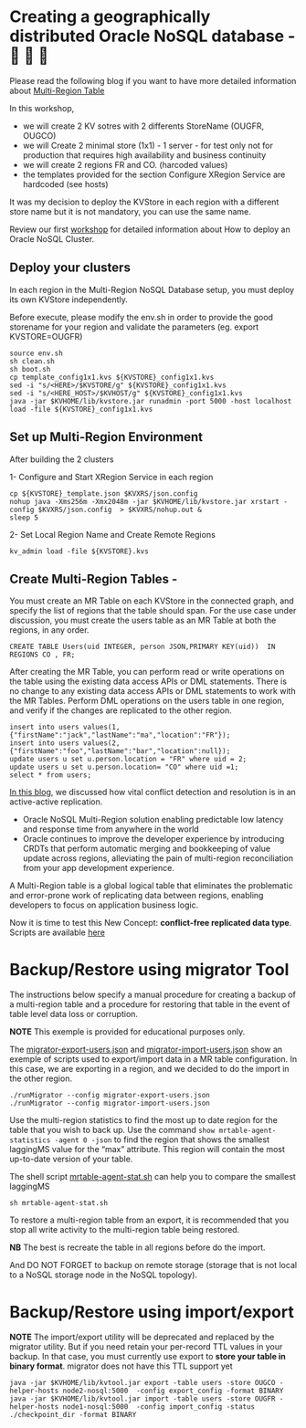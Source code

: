 # Creating a geographically distributed Oracle NoSQL database - 🚧 🚧 🚧 

Please read the following blog if you want to have more detailed information about [Multi-Region Table](https://blogs.oracle.com/nosql/oracle-nosql-database-multi-region-table-part1-v2)

In this workshop, 
* we will create 2 KV sotres with 2 differents StoreName (OUGFR, OUGCO) 
* we will Create 2 minimal store (1x1) - 1 server - for test only not for production that requires high availability and business continuity
* we will create 2 regions FR and CO. (harcoded values)
* the templates provided for the section Configure XRegion Service are hardcoded (see hosts)

It was my decision to deploy the KVStore in each region with a different store name but it is not mandatory, you can use the same name.

Review our first [workshop](./README.md) for detailed information about How to deploy an Oracle NoSQL Cluster.

## Deploy your clusters

In each region in the Multi-Region NoSQL Database setup, you must deploy its own KVStore independently.

Before execute, please modify the env.sh in order to provide the good storename for your region and validate the parameters (eg. export KVSTORE=OUGFR)

```
source env.sh
sh clean.sh
sh boot.sh
cp template_config1x1.kvs ${KVSTORE}_config1x1.kvs
sed -i "s/<HERE>/$KVSTORE/g" ${KVSTORE}_config1x1.kvs
sed -i "s/<HERE_HOST>/$KVHOST/g" ${KVSTORE}_config1x1.kvs
java -jar $KVHOME/lib/kvstore.jar runadmin -port 5000 -host localhost load -file ${KVSTORE}_config1x1.kvs
```

## Set up Multi-Region Environment

After building the 2 clusters

1- Configure and Start XRegion Service in each region
```
cp ${KVSTORE}_template.json $KVXRS/json.config
nohup java -Xms256m -Xmx2048m -jar $KVHOME/lib/kvstore.jar xrstart -config $KVXRS/json.config  > $KVXRS/nohup.out &
sleep 5
```
2- Set Local Region Name and Create Remote Regions
```
kv_admin load -file ${KVSTORE}.kvs
```

## Create Multi-Region Tables - 

You must create an MR Table on each KVStore in the connected graph, and specify the list of regions that the table should span. For the use case under discussion, you must create the users table as an MR Table at both the regions, in any order. 

````
CREATE TABLE Users(uid INTEGER, person JSON,PRIMARY KEY(uid))  IN REGIONS CO , FR;
````

After creating the MR Table, you can perform read or write operations on the table using the existing data access APIs or DML statements. There is no change to any existing
data access APIs or DML statements to work with the MR Tables. Perform DML operations on the users table in one region, and verify if the changes are replicated to the
other region. 

````
insert into users values(1,{"firstName":"jack","lastName":"ma","location":"FR"});
insert into users values(2, {"firstName":"foo","lastName":"bar","location":null});
update users u set u.person.location = "FR" where uid = 2;
update users u set u.person.location= "CO" where uid =1;
select * from users;
````

[In this blog](https://blogs.oracle.com/nosql/nosql-crdt), we discussed how vital conflict detection and resolution is in an active-active replication.
-    Oracle NoSQL Multi-Region solution enabling predictable low latency and response time from anywhere in the world
-    Oracle continues to improve the developer experience by introducing CRDTs that perform automatic merging and bookkeeping of value update across regions, alleviating the pain of multi-region reconciliation from your app development experience.

A Multi-Region table is a global logical table that eliminates the problematic and error-prone work of replicating data between regions, enabling developers to focus on application business logic.

Now it is time to test this New Concept: **conflict-free replicated data type**. Scripts are available [here](https://github.com/dario-vega/crdt-blog-nosql)


# Backup/Restore using migrator Tool
The instructions below specify a manual procedure for creating a backup of a multi-region table and a procedure for restoring that table in the event of table level data loss or corruption. 

**NOTE** This exemple is provided for educational purposes only.

The [migrator-export-users.json](./script/migrator-export-users.json) and [migrator-import-users.json](./script/migrator-import-users.json) show an exemple of scripts used to export/import data in a MR table configuration. In this case, we are exporting in a region, and we decided to do the import in the other region.

````
./runMigrator --config migrator-export-users.json
./runMigrator --config migrator-import-users.json
````
Use the multi-region statistics to find the most up to date region for the table that you wish to back up. Use the command `show mrtable-agent-statistics -agent 0 -json` to find the region that shows the smallest laggingMS value for the “max” attribute.  This region will contain the most up-to-date version of your table.

The shell script [mrtable-agent-stat.sh](./script/mrtable-agent-stat.sh) can  help you to compare the smallest laggingMS
````
sh mrtable-agent-stat.sh
````
To restore a multi-region table from an export, it is recommended that you stop all write activity to the multi-region table being restored.

**NB** The best is recreate the table in all regions before do the import.

And DO NOT FORGET to backup on remote storage (storage that is not local to a NoSQL storage node in the NoSQL topology).


# Backup/Restore using import/export
**NOTE** The import/export utility will be deprecated and replaced by the migrator utility.  But if you need retain your per-record TTL values in your backup. In that case, you must currently use export to **store your table in binary format**. migrator does not have this TTL support yet

````
java -jar $KVHOME/lib/kvtool.jar export -table users -store OUGCO -helper-hosts node2-nosql:5000  -config export_config -format BINARY
java -jar $KVHOME/lib/kvtool.jar import -table users -store OUGFR -helper-hosts node1-nosql:5000  -config import_config -status ./checkpoint_dir -format BINARY
````
